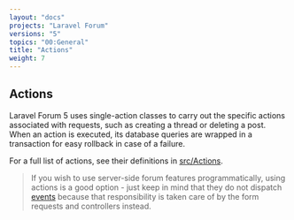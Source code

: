 ```yaml
---
layout: "docs"
projects: "Laravel Forum"
versions: "5"
topics: "00:General"
title: "Actions"
weight: 7
---
```


## Actions

Laravel Forum 5 uses single-action classes to carry out the specific actions associated with requests, such as creating a thread or deleting a post. When an action is executed, its database queries are wrapped in a transaction for easy rollback in case of a failure.

For a full list of actions, see their definitions in [src/Actions](https://github.com/Team-Tea-Time/laravel-forum/tree/5.0/src/Actions).

> If you wish to use server-side forum features programmatically, using actions is a good option - just keep in mind that they do not dispatch [events](/docs/laravel-forum/5/web/events/) because that responsibility is taken care of by the form requests and controllers instead.
